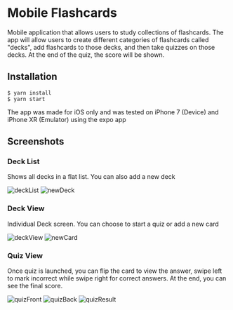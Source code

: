 # Mobile Flashcards

Mobile application that allows users to study collections of flashcards.
The app will allow users to create different categories of flashcards called "decks", add flashcards to those decks, and then take quizzes on those decks.
At the end of the quiz, the score will be shown.

## Installation

```
$ yarn install
$ yarn start
```

The app was made for iOS only and was tested on iPhone 7 (Device) and iPhone XR (Emulator) using the expo app

## Screenshots
### Deck List
Shows all decks in a flat list. You can also add a new deck

![deckList][deckList]
![newDeck][newDeck]

### Deck View
Individual Deck screen. You can choose to start a quiz or add a new card

![deckView][deckView]
![newCard][newCard]

### Quiz View
Once quiz is launched, you can flip the card to view the answer, swipe left to mark incorrect while swipe right for correct answers. At the end, you can see the final score.

![quizFront][quizFront]
![quizBack][quizBack]
![quizResult][quizResult]

[deckList]: https://raw.githubusercontent.com/caioblasio/reactnd-p3-flashcards/master/screenshots/deck_list.PNG "deckList"
[newDeck]: https://raw.githubusercontent.com/caioblasio/reactnd-p3-flashcards/master/screenshots/new_deck.PNG "newDeck"
[deckView]: https://raw.githubusercontent.com/caioblasio/reactnd-p3-flashcards/master/screenshots/deck_view.PNG "deckView"
[newCard]: https://raw.githubusercontent.com/caioblasio/reactnd-p3-flashcards/master/screenshots/new_question.PNG "newCard"
[quizFront]: https://raw.githubusercontent.com/caioblasio/reactnd-p3-flashcards/master/screenshots/quiz_front.PNG "quizFront"
[quizBack]: https://raw.githubusercontent.com/caioblasio/reactnd-p3-flashcards/master/screenshots/quiz_back.PNG "quizBack"
[quizResult]: https://raw.githubusercontent.com/caioblasio/reactnd-p3-flashcards/master/screenshots/quiz_result.PNG "quizResult"